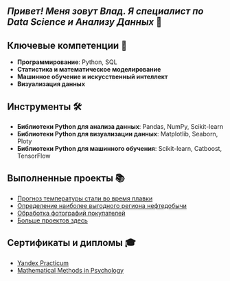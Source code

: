 ## *Привет! Меня зовут Влад. Я специалист по Data Science и Анализу Данных* 👋


## Ключевые компетенции 🎯
- **Программирование**: Python, SQL
- **Статистика и математическое моделирование**
- **Машинное обучение и искусственный интеллект**
- **Визуализация данных**

## Инструменты 🛠️
- **Библиотеки Python для анализа данных**: Pandas, NumPy, Scikit-learn
- **Библиотеки Python для визуализации данных**: Matplotlib, Seaborn, Ploty
- **Библиотеки Python для машинного обучения**: Scikit-learn, Catboost, TensorFlow 

## Выполненные проекты 📚
- [Прогноз температуры стали во время плавки](https://github.com/ThreeHundredsperSecond/data-science-portfolio/tree/master/steel_temperature_prediction)
- [Определение наиболее выгодного региона нефтедобычи](https://github.com/ThreeHundredsperSecond/data-science-portfolio/tree/master/oil_region_with_highest_profit)
- [Обработка фотографий покупателей](https://github.com/ThreeHundredsperSecond/data-science-portfolio/tree/master/oil_region_with_highest_profit)
- [Больше проектов здесь](https://github.com/ThreeHundredsperSecond/data-science-portfolio)

## Сертификаты и дипломы 🎓
- [Yandex Practicum](https://github.com/ThreeHundredsperSecond/images/blob/main/Vladislav%20Chumachenko_20232DS00675.pdf)
- [Mathematical Methods in Psychology](https://github.com/ThreeHundredsperSecond/images/blob/main/Coursera%2093H4TPACUZGA.pdf) 
<!--
**ThreeHundredsperSecond/ThreeHundredsperSecond** is a ✨ _special_ ✨ repository because its `README.md` (this file) appears on your GitHub profile.

Here are some ideas to get you started:

- 🔭 I’m currently working on ...
- 🌱 I’m currently learning ...
- 👯 I’m looking to collaborate on ...
- 🤔 I’m looking for help with ...
- 💬 Ask me about ...
- 📫 How to reach me: ...
- 😄 Pronouns: ...
- ⚡ Fun fact: ...
-->
